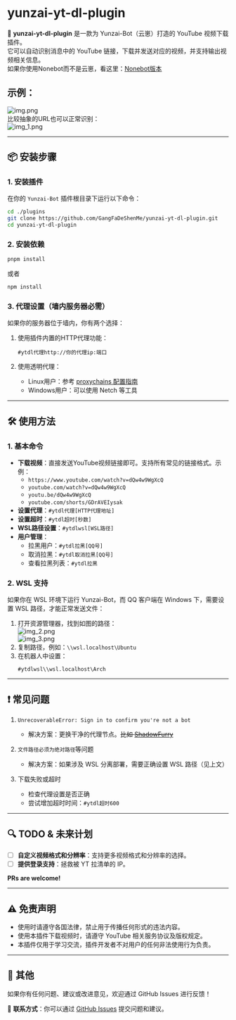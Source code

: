 # yunzai-yt-dl-plugin

🚀 **yunzai-yt-dl-plugin** 是一款为 Yunzai-Bot（云崽）打造的 YouTube 视频下载插件。  
它可以自动识别消息中的 YouTube 链接，下载并发送对应的视频，并支持输出视频相关信息。  
如果你使用Nonebot而不是云崽，看这里：[Nonebot版本](https://github.com/GangFaDeShenMe/nonebot_plugin_yt_dl)
## 示例：
![img.png](img.png)  
比较抽象的URL也可以正常识别：  
![img_1.png](img_1.png)

---

## 📦 安装步骤

### 1. 安装插件

在你的 `Yunzai-Bot` 插件根目录下运行以下命令：

```bash
cd ./plugins
git clone https://github.com/GangFaDeShenMe/yunzai-yt-dl-plugin.git
cd yunzai-yt-dl-plugin
```

### 2. 安装依赖

```bash
pnpm install
```
或者
```bash
npm install
```

### 3. 代理设置（墙内服务器必需）

如果你的服务器位于墙内，你有两个选择：

1. 使用插件内置的HTTP代理功能：
   ```
   #ytdl代理http://你的代理ip:端口
   ```

2. 使用透明代理：
   - Linux用户：参考 [proxychains 配置指南](proxychains.md)
   - Windows用户：可以使用 Netch 等工具

---

## 🛠️ 使用方法

### 1. 基本命令

- **下载视频**：直接发送YouTube视频链接即可。支持所有常见的链接格式。示例：
   - `https://www.youtube.com/watch?v=dQw4w9WgXcQ`
   - `youtube.com/watch?v=dQw4w9WgXcQ`
   - `youtu.be/dQw4w9WgXcQ`
   - `youtube.com/shorts/GDrAVEIysak`
- **设置代理**：`#ytdl代理[HTTP代理地址]`
- **设置超时**：`#ytdl超时[秒数]`
- **WSL路径设置**：`#ytdlwsl[WSL路径]`
- **用户管理**：
   - 拉黑用户：`#ytdl拉黑[QQ号]`
   - 取消拉黑：`#ytdl取消拉黑[QQ号]`
   - 查看拉黑列表：`#ytdl拉黑`

### 2. WSL 支持

如果你在 WSL 环境下运行 Yunzai-Bot，而 QQ 客户端在 Windows 下，需要设置 WSL 路径，才能正常发送文件：

1. 打开资源管理器，找到如图的路径：  
![img_2.png](img_2.png)  
![img_3.png](img_3.png)  
2. 复制路径，例如：`\\wsl.localhost\Ubuntu`
3. 在机器人中设置：
   ```
   #ytdlwsl\\wsl.localhost\Arch
   ```

---

## ❗ 常见问题

1. `UnrecoverableError: Sign in to confirm you're not a bot`
   - 解决方案：更换干净的代理节点。~~比如 [ShadowFurry](https://shadowfurry.com)~~

2. `文件路径必须为绝对路径`等问题
   - 解决方案：如果涉及 WSL 分离部署，需要正确设置 WSL 路径（见上文）

3. 下载失败或超时
   - 检查代理设置是否正确
   - 尝试增加超时时间：`#ytdl超时600`

---

## 🔍 TODO & 未来计划

- [ ] **自定义视频格式和分辨率**：支持更多视频格式和分辨率的选择。
- [ ] **提供登录支持**：拯救被 YT 拉清单的 IP。  

**PRs are welcome!**

---

## ⚠️ 免责声明

- 使用时请遵守各国法律，禁止用于传播任何形式的违法内容。
- 使用本插件下载视频时，请遵守 YouTube 相关服务协议及版权规定。
- 本插件仅用于学习交流，插件开发者不对用户的任何非法使用行为负责。

---

## 📝 其他

如果你有任何问题、建议或改进意见，欢迎通过 GitHub Issues 进行反馈！

📧 **联系方式**：你可以通过 [GitHub Issues](https://github.com/GangFaDeShenMe/yunzai-yt-dl-plugin/issues) 提交问题和建议。
